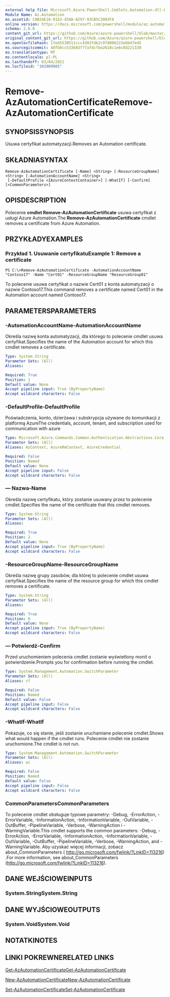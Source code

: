 ```yaml
---
external help file: Microsoft.Azure.PowerShell.Cmdlets.Automation.dll-Help.xml
Module Name: Az.Automation
ms.assetid: C0B24E18-9163-458A-8297-93CB5C2003FA
online version: https://docs.microsoft.com/powershell/module/az.automation/remove-azautomationcertificate
schema: 2.0.0
content_git_url: https://github.com/Azure/azure-powershell/blob/master/src/Automation/Automation/help/Remove-AzAutomationCertificate.md
original_content_git_url: https://github.com/Azure/azure-powershell/blob/master/src/Automation/Automation/help/Remove-AzAutomationCertificate.md
ms.openlocfilehash: 17eb5530511ccc4303fdb2c978006223e6bd7ed5
ms.sourcegitcommit: 4dfb0cc533b83f77afdcfbe2618c1e6c8d221330
ms.translationtype: MT
ms.contentlocale: pl-PL
ms.lasthandoff: 03/04/2021
ms.locfileid: "102009985"
---
```

# <span data-ttu-id="e0aa6-101">Remove-AzAutomationCertificate</span><span class="sxs-lookup"><span data-stu-id="e0aa6-101">Remove-AzAutomationCertificate</span></span>

## <span data-ttu-id="e0aa6-102">SYNOPSIS</span><span class="sxs-lookup"><span data-stu-id="e0aa6-102">SYNOPSIS</span></span>
<span data-ttu-id="e0aa6-103">Usuwa certyfikat automatyzacji.</span><span class="sxs-lookup"><span data-stu-id="e0aa6-103">Removes an Automation certificate.</span></span>

## <span data-ttu-id="e0aa6-104">SKŁADNIA</span><span class="sxs-lookup"><span data-stu-id="e0aa6-104">SYNTAX</span></span>

```
Remove-AzAutomationCertificate [-Name] <String> [-ResourceGroupName] <String> [-AutomationAccountName] <String>
 [-DefaultProfile <IAzureContextContainer>] [-WhatIf] [-Confirm] [<CommonParameters>]
```

## <span data-ttu-id="e0aa6-105">OPIS</span><span class="sxs-lookup"><span data-stu-id="e0aa6-105">DESCRIPTION</span></span>
<span data-ttu-id="e0aa6-106">Polecenie **cmdlet Remove-AzAutomationCertificate** usuwa certyfikat z usługi Azure Automation.</span><span class="sxs-lookup"><span data-stu-id="e0aa6-106">The **Remove-AzAutomationCertificate** cmdlet removes a certificate from Azure Automation.</span></span>

## <span data-ttu-id="e0aa6-107">PRZYKŁADY</span><span class="sxs-lookup"><span data-stu-id="e0aa6-107">EXAMPLES</span></span>

### <span data-ttu-id="e0aa6-108">Przykład 1. Usuwanie certyfikatu</span><span class="sxs-lookup"><span data-stu-id="e0aa6-108">Example 1: Remove a certificate</span></span>
```
PS C:\>Remove-AzAutomationCertificate -AutomationAccountName "Contoso17" -Name "Cert01" -ResourceGroupName "ResourceGroup01"
```

<span data-ttu-id="e0aa6-109">To polecenie usuwa certyfikat o nazwie Cert01 z konta automatyzacji o nazwie Contoso17.</span><span class="sxs-lookup"><span data-stu-id="e0aa6-109">This command removes a certificate named Cert01 in the Automation account named Contoso17.</span></span>

## <span data-ttu-id="e0aa6-110">PARAMETERS</span><span class="sxs-lookup"><span data-stu-id="e0aa6-110">PARAMETERS</span></span>

### <span data-ttu-id="e0aa6-111">-AutomationAccountName</span><span class="sxs-lookup"><span data-stu-id="e0aa6-111">-AutomationAccountName</span></span>
<span data-ttu-id="e0aa6-112">Określa nazwę konta automatyzacji, dla którego to polecenie cmdlet usuwa certyfikat.</span><span class="sxs-lookup"><span data-stu-id="e0aa6-112">Specifies the name of the Automation account for which this cmdlet removes a certificate.</span></span>

```yaml
Type: System.String
Parameter Sets: (All)
Aliases:

Required: True
Position: 1
Default value: None
Accept pipeline input: True (ByPropertyName)
Accept wildcard characters: False
```

### <span data-ttu-id="e0aa6-113">-DefaultProfile</span><span class="sxs-lookup"><span data-stu-id="e0aa6-113">-DefaultProfile</span></span>
<span data-ttu-id="e0aa6-114">Poświadczenia, konto, dzierżawa i subskrypcja używane do komunikacji z platformą Azure</span><span class="sxs-lookup"><span data-stu-id="e0aa6-114">The credentials, account, tenant, and subscription used for communication with azure</span></span>

```yaml
Type: Microsoft.Azure.Commands.Common.Authentication.Abstractions.Core.IAzureContextContainer
Parameter Sets: (All)
Aliases: AzContext, AzureRmContext, AzureCredential

Required: False
Position: Named
Default value: None
Accept pipeline input: False
Accept wildcard characters: False
```

### <span data-ttu-id="e0aa6-115">— Nazwa</span><span class="sxs-lookup"><span data-stu-id="e0aa6-115">-Name</span></span>
<span data-ttu-id="e0aa6-116">Określa nazwę certyfikatu, który zostanie usuwany przez to polecenie cmdlet.</span><span class="sxs-lookup"><span data-stu-id="e0aa6-116">Specifies the name of the certificate that this cmdlet removes.</span></span>

```yaml
Type: System.String
Parameter Sets: (All)
Aliases:

Required: True
Position: 2
Default value: None
Accept pipeline input: True (ByPropertyName)
Accept wildcard characters: False
```

### <span data-ttu-id="e0aa6-117">-ResourceGroupName</span><span class="sxs-lookup"><span data-stu-id="e0aa6-117">-ResourceGroupName</span></span>
<span data-ttu-id="e0aa6-118">Określa nazwę grupy zasobów, dla której to polecenie cmdlet usuwa certyfikat.</span><span class="sxs-lookup"><span data-stu-id="e0aa6-118">Specifies the name of the resource group for which this cmdlet removes a certificate.</span></span>

```yaml
Type: System.String
Parameter Sets: (All)
Aliases:

Required: True
Position: 0
Default value: None
Accept pipeline input: True (ByPropertyName)
Accept wildcard characters: False
```

### <span data-ttu-id="e0aa6-119">— Potwierdź</span><span class="sxs-lookup"><span data-stu-id="e0aa6-119">-Confirm</span></span>
<span data-ttu-id="e0aa6-120">Przed uruchomieniem polecenia cmdlet zostanie wyświetlony monit o potwierdzenie.</span><span class="sxs-lookup"><span data-stu-id="e0aa6-120">Prompts you for confirmation before running the cmdlet.</span></span>

```yaml
Type: System.Management.Automation.SwitchParameter
Parameter Sets: (All)
Aliases: cf

Required: False
Position: Named
Default value: False
Accept pipeline input: False
Accept wildcard characters: False
```

### <span data-ttu-id="e0aa6-121">-WhatIf</span><span class="sxs-lookup"><span data-stu-id="e0aa6-121">-WhatIf</span></span>
<span data-ttu-id="e0aa6-122">Pokazuje, co się stanie, jeśli zostanie uruchamiane polecenie cmdlet.</span><span class="sxs-lookup"><span data-stu-id="e0aa6-122">Shows what would happen if the cmdlet runs.</span></span>
<span data-ttu-id="e0aa6-123">Polecenie cmdlet nie zostanie uruchomione.</span><span class="sxs-lookup"><span data-stu-id="e0aa6-123">The cmdlet is not run.</span></span>

```yaml
Type: System.Management.Automation.SwitchParameter
Parameter Sets: (All)
Aliases: wi

Required: False
Position: Named
Default value: False
Accept pipeline input: False
Accept wildcard characters: False
```

### <span data-ttu-id="e0aa6-124">CommonParameters</span><span class="sxs-lookup"><span data-stu-id="e0aa6-124">CommonParameters</span></span>
<span data-ttu-id="e0aa6-125">To polecenie cmdlet obsługuje typowe parametry: -Debug, -ErrorAction, -ErrorVariable, -InformationAction, -InformationVariable, -OutVariable, -OutBuffer, -PipelineVariable, -Verbose, -WarningAction i -WarningVariable.</span><span class="sxs-lookup"><span data-stu-id="e0aa6-125">This cmdlet supports the common parameters: -Debug, -ErrorAction, -ErrorVariable, -InformationAction, -InformationVariable, -OutVariable, -OutBuffer, -PipelineVariable, -Verbose, -WarningAction, and -WarningVariable.</span></span> <span data-ttu-id="e0aa6-126">Aby uzyskać więcej informacji, zobacz about_CommonParameters ( http://go.microsoft.com/fwlink/?LinkID=113216) .</span><span class="sxs-lookup"><span data-stu-id="e0aa6-126">For more information, see about_CommonParameters (http://go.microsoft.com/fwlink/?LinkID=113216).</span></span>

## <span data-ttu-id="e0aa6-127">DANE WEJŚCIOWE</span><span class="sxs-lookup"><span data-stu-id="e0aa6-127">INPUTS</span></span>

### <span data-ttu-id="e0aa6-128">System.String</span><span class="sxs-lookup"><span data-stu-id="e0aa6-128">System.String</span></span>

## <span data-ttu-id="e0aa6-129">DANE WYJŚCIOWE</span><span class="sxs-lookup"><span data-stu-id="e0aa6-129">OUTPUTS</span></span>

### <span data-ttu-id="e0aa6-130">System.Void</span><span class="sxs-lookup"><span data-stu-id="e0aa6-130">System.Void</span></span>

## <span data-ttu-id="e0aa6-131">NOTATKI</span><span class="sxs-lookup"><span data-stu-id="e0aa6-131">NOTES</span></span>

## <span data-ttu-id="e0aa6-132">LINKI POKREWNE</span><span class="sxs-lookup"><span data-stu-id="e0aa6-132">RELATED LINKS</span></span>

[<span data-ttu-id="e0aa6-133">Get-AzAutomationCertificate</span><span class="sxs-lookup"><span data-stu-id="e0aa6-133">Get-AzAutomationCertificate</span></span>](./Get-AzAutomationCertificate.md)

[<span data-ttu-id="e0aa6-134">New-AzAutomationCertificate</span><span class="sxs-lookup"><span data-stu-id="e0aa6-134">New-AzAutomationCertificate</span></span>](./New-AzAutomationCertificate.md)

[<span data-ttu-id="e0aa6-135">Set-AzAutomationCertificate</span><span class="sxs-lookup"><span data-stu-id="e0aa6-135">Set-AzAutomationCertificate</span></span>](./Set-AzAutomationCertificate.md)


